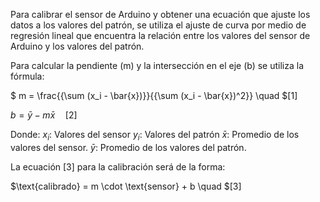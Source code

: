 Para calibrar el sensor de Arduino y obtener una ecuación que ajuste los datos a los valores del patrón, se utiliza el ajuste de curva por medio de regresión lineal que encuentra la relación entre los valores del sensor de Arduino y los valores del patrón.

Para calcular la pendiente (m) y la intersección en el eje (b) se utiliza la fórmula:

$
m = \frac{{\sum (x_i - \bar{x})}}{{\sum (x_i - \bar{x})^2}} \quad $[1]


$b = \bar{y} - m\bar{x} \quad [2]$


Donde:
$x_i$: Valores del sensor
$y_i$: Valores del patrón
$\bar{x}$: Promedio de los valores del sensor.
$\bar{y}$: Promedio de los valores del patrón.

La ecuación [3] para la calibración será de la forma:


$\text{calibrado} = m \cdot \text{sensor} + b \quad $[3]
